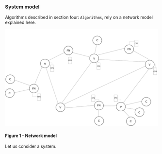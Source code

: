### System model

Algorithms described in section four: `Algorithms`, rely on a network model explained here.



![](https://github.com/lukamiletic95/papers/blob/master/images/fig1.png)

#### Figure 1 - Network model

Let us consider a system.
<!--stackedit_data:
eyJoaXN0b3J5IjpbMTk5MDgxMDA5Nyw1Mjc4MjQ5NTYsLTkxMD
U0NzU3MCw2MDA1Njg5NjEsLTEwNTg2MTkwNzMsNDcyMTA0OTkz
LDExMTU4NzM3MzMsLTExMDczNzg2MDAsNDcwODc2NjMsLTEyMz
gwOTUzOTYsOTYwMTA0Mzg4XX0=
-->